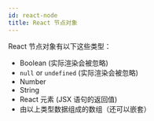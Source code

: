 ```yaml
---
id: react-node
title: React 节点对象
---
```


React 节点对象有以下这些类型：

- Boolean (实际渲染会被忽略)
- `null` or `undefined` (实际渲染会被忽略)
- Number
- String
- React 元素 (JSX 语句的返回值)
- 由以上类型数据组成的数组（还可以嵌套）
